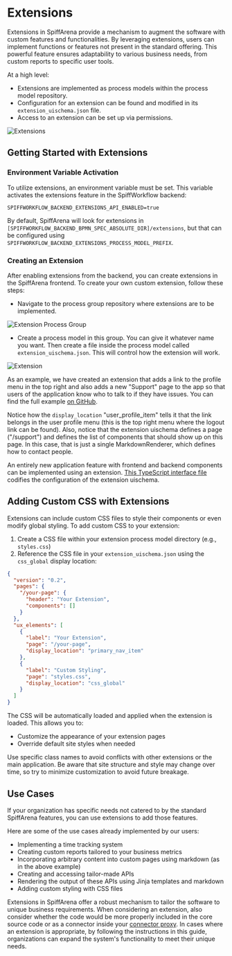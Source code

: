 # Extensions

Extensions in SpiffArena provide a mechanism to augment the software with custom features and functionalities.
By leveraging extensions, users can implement functions or features not present in the standard offering.
This powerful feature ensures adaptability to various business needs, from custom reports to specific user tools.

At a high level:

- Extensions are implemented as process models within the process model repository.
- Configuration for an extension can be found and modified in its `extension_uischema.json` file.
- Access to an extension can be set up via permissions.

![Extensions](/images/Extensions_dashboard.png)

## Getting Started with Extensions

### Environment Variable Activation

To utilize extensions, an environment variable must be set.
This variable activates the extensions feature in the SpiffWorkflow backend:

    SPIFFWORKFLOW_BACKEND_EXTENSIONS_API_ENABLED=true

By default, SpiffArena will look for extensions in `[SPIFFWORKFLOW_BACKEND_BPMN_SPEC_ABSOLUTE_DIR]/extensions`, but that can be configured using `SPIFFWORKFLOW_BACKEND_EXTENSIONS_PROCESS_MODEL_PREFIX`.

### Creating an Extension

After enabling extensions from the backend, you can create extensions in the SpiffArena frontend.
To create your own custom extension, follow these steps:

- Navigate to the process group repository where extensions are to be implemented.

![Extension Process Group](/images/Extension1.png)

- Create a process model in this group. You can give it whatever name you want. Then create a file inside the process model called `extension_uischema.json`. This will control how the extension will work.

![Extension](/images/Extension_UI_schema.png)

As an example, we have created an extension that adds a link to the profile menu in the top right and also adds a new "Support" page to the app so that users of the application know who to talk to if they have issues.
You can find the full example [on GitHub](https://github.com/sartography/sample-process-models/tree/sample-models-1/extensions/support).

Notice how the `display_location` "user_profile_item" tells it that the link belongs in the user profile menu (this is the top right menu where the logout link can be found).
Also, notice that the extension uischema defines a page ("/support") and defines the list of components that should show up on this page.
In this case, that is just a single MarkdownRenderer, which defines how to contact people.

An entirely new application feature with frontend and backend components can be implemented using an extension.
[This TypeScript interface file](https://github.com/sartography/spiff-arena/blob/main/spiffworkflow-frontend/src/extension_ui_schema_interfaces.ts) codifies the configuration of the extension uischema.

## Adding Custom CSS with Extensions

Extensions can include custom CSS files to style their components or even modify global styling. To add custom CSS to your extension:

1. Create a CSS file within your extension process model directory (e.g., `styles.css`)
2. Reference the CSS file in your `extension_uischema.json` using the `css_global` display location:

```json
{
  "version": "0.2",
  "pages": {
    "/your-page": {
      "header": "Your Extension",
      "components": []
    }
  },
  "ux_elements": [
    {
      "label": "Your Extension",
      "page": "/your-page",
      "display_location": "primary_nav_item"
    },
    {
      "label": "Custom Styling",
      "page": "styles.css",
      "display_location": "css_global"
    }
  ]
}
```

The CSS will be automatically loaded and applied when the extension is loaded. This allows you to:

- Customize the appearance of your extension pages
- Override default site styles when needed

Use specific class names to avoid conflicts with other extensions or the main application.
Be aware that site structure and style may change over time, so try to minimize customization to avoid future breakage.

## Use Cases

If your organization has specific needs not catered to by the standard SpiffArena features, you can use extensions to add those features.

Here are some of the use cases already implemented by our users:

- Implementing a time tracking system
- Creating custom reports tailored to your business metrics
- Incorporating arbitrary content into custom pages using markdown (as in the above example)
- Creating and accessing tailor-made APIs
- Rendering the output of these APIs using Jinja templates and markdown
- Adding custom styling with CSS files

Extensions in SpiffArena offer a robust mechanism to tailor the software to unique business requirements.
When considering an extension, also consider whether the code would be more properly included in the core source code or as a connector inside your [connector proxy](connector_proxy).
In cases where an extension is appropriate, by following the instructions in this guide, organizations can expand the system's functionality to meet their unique needs.
